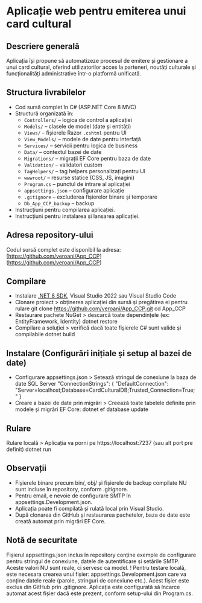 # Aplicație web pentru emiterea unui card cultural

## Descriere generală
Aplicația își propune să automatizeze procesul de emitere și gestionare a unui card cultural, oferind utilizatorilor acces la parteneri, noutăți culturale și funcționalități administrative într-o platformă unificată.

## Structura livrabilelor
- Cod sursă complet în C# (ASP.NET Core 8 MVC)
- Structură organizată în:
  - `Controllers/` – logica de control a aplicației
  - `Models/` – clasele de model (date și entități)
  - `Views/` – fișierele Razor `.cshtml` pentru UI
  - `View_Models/` – modele de date pentru interfață
  - `Services/` – servicii pentru logica de business
  - `Data/` – contextul bazei de date
  - `Migrations/` – migrații EF Core pentru baza de date
  - `Validation/` – validatori custom
  - `TagHelpers/` – tag helpers personalizați pentru UI
  - `wwwroot/` – resurse statice (CSS, JS, imagini)
  - `Program.cs` – punctul de intrare al aplicației
  - `appsettings.json` – configurare aplicație
  - `.gitignore` – excluderea fișierelor binare și temporare
  - `Db_App_CCP_backup` – backup 
- Instrucțiuni pentru compilarea aplicației.
- Instrucțiuni pentru instalarea și lansarea aplicației.

## Adresa repository-ului
Codul sursă complet este disponibil la adresa: [https://github.com/veroani/App_CCP] (https://github.com/veroani/App_CCP)

## Compilare
- Instalare [.NET 8 SDK](https://dotnet.microsoft.com/en-us/download/dotnet/8.0), Visual Studio 2022 sau Visual Studio Code
- Clonare proiect > obținerea aplicației din sursă și pregătirea ei pentru rulare
git clone https://github.com/veroani/App_CCP.git
cd App_CCP
- Restaurare pachete NuGet > descarcă toate dependințele (ex: EntityFramework, Identity)
dotnet restore
- Compilare a soluției > verifică dacă toate fișierele C# sunt valide și compilabile
dotnet build

## Instalare (Configurări inițiale și setup al bazei de date)
- Configurare appsettings.json > Setează stringul de conexiune la baza de date SQL Server
"ConnectionStrings": {
  "DefaultConnection": "Server=localhost;Database=CardCulturalDB;Trusted_Connection=True;"
}
- Creare a bazei de date prin migrări > Creează toate tabelele definite prin modele și migrări EF Core:
dotnet ef database update

## Rulare
Rulare locală > Aplicația va porni pe https://localhost:7237 (sau alt port pre definit) 
dotnet run

## Observații 
- Fișierele binare precum bin/, obj/ și fișierele de backup compilate NU sunt incluse în repository, conform .gitignore.
- Pentru email, e nevoie de configurare SMTP în appsettings.Development.json.
- Aplicația poate fi compilată și rulată local prin Visual Studio. 
- După clonarea din GitHub și restaurarea pachetelor, baza de date este creată automat prin migrări EF Core. 

## Notă de securitate
Fișierul appsettings.json inclus în repository conține exemple de configurare pentru stringul de conexiune, datele de autentificare și setările SMTP. Aceste valori NU sunt reale, ci servesc ca model.
! Pentru testare locală, este necesara crearea unui fișier: appsettings.Development.json care va conține datele reale (parole, stringuri de conexiune etc.). Acest fișier este exclus din GitHub prin .gitignore.
Aplicația este configurată să încarce automat acest fișier dacă este prezent, conform setup-ului din Program.cs.